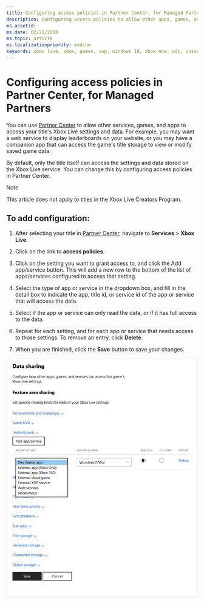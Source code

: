 ```yaml
---
title: Configuring access policies in Partner Center, for Managed Partners
description: Configuring access policies to allow other apps, games, and services to access a title's Xbox Live settings.
ms.assetid:
ms.date: 02/21/2018
ms.topic: article
ms.localizationpriority: medium
keywords: xbox live, xbox, games, uwp, windows 10, xbox one, udc, universal developer center
---
```


# Configuring access policies in Partner Center, for Managed Partners

You can use [Partner Center](https://partner.microsoft.com/dashboard) to allow other services, games, and apps to access your title's Xbox Live settings and data.
For example, you may want a web service to display leaderboards on your website, or you may have a companion app that can access the game's title storage to view or modify saved game data.

By default, only the title itself can access the settings and data stored on the Xbox Live service.
You can change this by configuring access policies in Partner Center.

> [!NOTE]
> This article does not apply to titles in the Xbox Live Creators Program.

## To add configuration:

1. After selecting your title in [Partner Center](https://partner.microsoft.com/dashboard), navigate to **Services** > **Xbox Live**.

2. Click on the link to **access policies**.

3. Click on the setting you want to grant access to, and click the Add app/service button. This will add a new row to the bottom of the list of apps/services configured to access that setting.

4. Select the type of app or service in the dropdown box, and fill in the detail box to indicate the app, title id, or service id of the app or service that will access the data.

5. Select if the app or service can only read the data, or if it has full access to the data.

6. Repeat for each setting, and for each app or service that needs access to those settings. To remove an entry, click **Delete**.

7. When you are finished, click the **Save** button to save your changes.

![Access Policies add app or service screen](../../images/dev-center/data-sharing-2.png)
